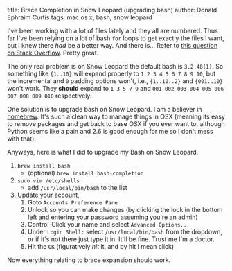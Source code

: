title: Brace Completion in Snow Leopard (upgrading bash)
author: Donald Ephraim Curtis
tags: mac os x, bash, snow leopard


I've been working with a lot of files lately and they all are
numbered.  Thus far I've been relying on a lot of bash `for` loops to
get exactly the files I want, but I knew there *had* be a better way.
And there is... Refer to
[this question on Stack Overflow](http://superuser.com/questions/236484/list-files-numbered-in-a-specific-range).
Pretty great.

The only real problem is on Snow Leopard the default bash is
`3.2.48(1)`.  So something like `{1..10}` will expand properly to `1 2
3 4 5 6 7 8 9 10`, but the incremental and `0` padding options won't,
i.e., `{1..10..2}` and `{001..10}` won't work.  They **should** expand
to `1 3 5 7 9` and `001 002 003 004 005 006 007 008 009 010`
respectively.

One solution is to upgrade bash on Snow Leopard.  I am a believer in
[homebrew](https://github.com/mxcl/homebrew).  It's such a clean way
to manage things in OSX (meaning its easy to remove packages and get
back to base OSX if you ever want to, although Python seems like a
pain and 2.6 is good enough for me so I don't mess with that).

Anyways, here is what I did to upgrade my Bash on Snow Leopard.

1. `brew install bash`
    * (optional) `brew install bash-completion`
2. `sudo vim /etc/shells`
    * add `/usr/local/bin/bash` to the list
3. Update your account,
    1. Goto `Accounts Preference Pane`
    2. Unlock so you can make changes (by clicking the lock in the bottom left
       and entering your password assuming you're an admin)
    3. Control-Click your name and select `Advanced Options...`
    4. Under `Login Shell:` select `/usr/local/bin/bash` from the dropdown,
       *or* if it's not there just type it in.  It'll be fine.  Trust me I'm a
       doctor.
    5. Hit the `OK` (figuratively *hit* it, and by hit I mean click)

Now everything relating to brace expansion should work.
